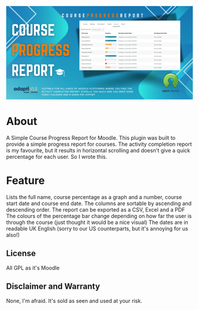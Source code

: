 <img src="https://github.com/lewiscarr79/courseprogress/blob/main/courseprogressreportbanner.png">

<h1>About</h1>
A Simple Course Progress Report for Moodle.  This plugin was built to provide a simple progress report for courses.  The activity completion report is my favourite, but it results in horizontal scrolling and doesn't give a quick percentage for each user.
So I wrote this.

<h1>Feature</h1>
Lists the full name, course percentage as a graph and a number, course start date and course end date.
The columns are sortable by ascending and descending order.
The report can be exported as a CSV, Excel and a PDF
The colours of the percentage bar change depending on how far the user is through the course (just thought it would be a nice visual)
The dates are in readable UK English (sorry to our US counterparts, but it's annoying for us also!)

<h2>License</h2>
All GPL as it's Moodle

<h2>Disclaimer and Warranty</h2>
None, I'm afraid. It's sold as seen and used at your risk.
